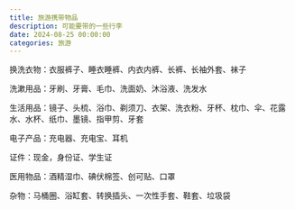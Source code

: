```yaml
---
title: 旅游携带物品
description: 可能要带的一些行李
date: 2024-08-25 00:00:00
categories: 旅游
---
```

换洗衣物：衣服裤子、睡衣睡裤、内衣内裤、长裤、长袖外套、袜子

洗漱用品：牙刷、牙膏、毛巾、洗面奶、沐浴液、洗发水

生活用品：镜子、头梳、浴巾、剃须刀、衣架、洗衣粉、牙杯、枕巾、伞、花露水、水杯、纸巾、墨镜、指甲剪、牙套

电子产品：充电器、充电宝、耳机

证件：现金，身份证、学生证

医用物品：酒精湿巾、碘伏棉签、创可贴、口罩

杂物：马桶圈、浴缸套、转换插头、一次性手套、鞋套、垃圾袋
